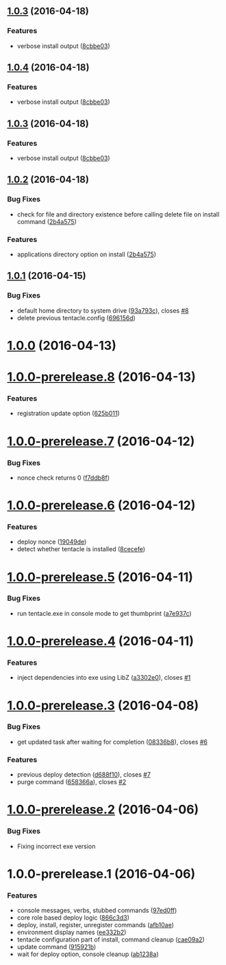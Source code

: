 <a name="1.0.3"></a>
## [1.0.3](https://github.com/zywave/OctopusDeploy-Nautilus/compare/1.0.2...v1.0.3) (2016-04-18)


### Features

* verbose install output ([8cbbe03](https://github.com/zywave/OctopusDeploy-Nautilus/commit/8cbbe03))



<a name="1.0.4"></a>
## [1.0.4](https://github.com/zywave/OctopusDeploy-Nautilus/compare/1.0.2...v1.0.4) (2016-04-18)


### Features

* verbose install output ([8cbbe03](https://github.com/zywave/OctopusDeploy-Nautilus/commit/8cbbe03))



<a name="1.0.3"></a>
## [1.0.3](https://github.com/zywave/OctopusDeploy-Nautilus/compare/1.0.2...v1.0.3) (2016-04-18)


### Features

* verbose install output ([8cbbe03](https://github.com/zywave/OctopusDeploy-Nautilus/commit/8cbbe03))



<a name="1.0.2"></a>
## [1.0.2](https://github.com/zywave/OctopusDeploy-Nautilus/compare/1.0.1...v1.0.2) (2016-04-18)


### Bug Fixes

* check for file and directory existence before calling delete file on install command ([2b4a575](https://github.com/zywave/OctopusDeploy-Nautilus/commit/2b4a575))

### Features

* applications directory option on install ([2b4a575](https://github.com/zywave/OctopusDeploy-Nautilus/commit/2b4a575))


<a name="1.0.1"></a>
## [1.0.1](https://github.com/zywave/OctopusDeploy-Nautilus/compare/1.0.0...v1.0.1) (2016-04-15)


### Bug Fixes

* default home directory to system drive ([93a793c](https://github.com/zywave/OctopusDeploy-Nautilus/commit/93a793c)), closes [#8](https://github.com/zywave/OctopusDeploy-Nautilus/issues/8)
* delete previous tentacle.config ([696156d](https://github.com/zywave/OctopusDeploy-Nautilus/commit/696156d))



<a name="1.0.0"></a>
# [1.0.0](https://github.com/zywave/OctopusDeploy-Nautilus/compare/1.0.0-prerelease.8...v1.0.0) (2016-04-13)




<a name="1.0.0-prerelease.8"></a>
# [1.0.0-prerelease.8](https://github.com/zywave/OctopusDeploy-Nautilus/compare/1.0.0-prerelease.7...v1.0.0-prerelease.8) (2016-04-13)


### Features

* registration update option ([625b011](https://github.com/zywave/OctopusDeploy-Nautilus/commit/625b011))



<a name="1.0.0-prerelease.7"></a>
# [1.0.0-prerelease.7](https://github.com/zywave/OctopusDeploy-Nautilus/compare/1.0.0-prerelease.6...v1.0.0-prerelease.7) (2016-04-12)


### Bug Fixes

* nonce check returns 0 ([f7ddb8f](https://github.com/zywave/OctopusDeploy-Nautilus/commit/f7ddb8f))



<a name="1.0.0-prerelease.6"></a>
# [1.0.0-prerelease.6](https://github.com/zywave/OctopusDeploy-Nautilus/compare/1.0.0-prerelease.5...v1.0.0-prerelease.6) (2016-04-12)


### Features

* deploy nonce ([19049de](https://github.com/zywave/OctopusDeploy-Nautilus/commit/19049de))
* detect whether tentacle is installed ([8cecefe](https://github.com/zywave/OctopusDeploy-Nautilus/commit/8cecefe))



<a name="1.0.0-prerelease.5"></a>
# [1.0.0-prerelease.5](https://github.com/zywave/OctopusDeploy-Nautilus/compare/1.0.0-prerelease.4...v1.0.0-prerelease.5) (2016-04-11)


### Bug Fixes

* run tentacle.exe in console mode to get thumbprint ([a7e937c](https://github.com/zywave/OctopusDeploy-Nautilus/commit/a7e937c))



<a name="1.0.0-prerelease.4"></a>
# [1.0.0-prerelease.4](https://github.com/zywave/OctopusDeploy-Nautilus/compare/1.0.0-prerelease.3...v1.0.0-prerelease.4) (2016-04-11)


### Features

* inject dependencies into exe using LibZ ([a3302e0](https://github.com/zywave/OctopusDeploy-Nautilus/commit/a3302e0)), closes [#1](https://github.com/zywave/OctopusDeploy-Nautilus/issues/1)



<a name="1.0.0-prerelease.3"></a>
# [1.0.0-prerelease.3](https://github.com/zywave/OctopusDeploy-Nautilus/compare/1.0.0-prerelease.2...v1.0.0-prerelease.3) (2016-04-08)


### Bug Fixes

* get updated task after waiting for completion ([08336b8](https://github.com/zywave/OctopusDeploy-Nautilus/commit/08336b8)), closes [#6](https://github.com/zywave/OctopusDeploy-Nautilus/issues/6)

### Features

* previous deploy detection ([d688f10](https://github.com/zywave/OctopusDeploy-Nautilus/commit/d688f10)), closes [#7](https://github.com/zywave/OctopusDeploy-Nautilus/issues/7)
* purge command ([658366a](https://github.com/zywave/OctopusDeploy-Nautilus/commit/658366a)), closes [#2](https://github.com/zywave/OctopusDeploy-Nautilus/issues/2)



<a name="1.0.0-prerelease.2"></a>
# [1.0.0-prerelease.2](https://github.com/zywave/OctopusDeploy-Nautilus/compare/1.0.0-prerelease.0...v1.0.0-prerelease.2) (2016-04-06)


### Bug Fixes

* Fixing incorrect exe version

<a name="1.0.0-prerelease.1"></a>
# 1.0.0-prerelease.1 (2016-04-06)


### Features

* console messages, verbs, stubbed commands ([97ed0ff](https://github.com/zywave/OctopusDeploy-Nautilus/commit/97ed0ff))
* core role based deploy logic ([866c3d3](https://github.com/zywave/OctopusDeploy-Nautilus/commit/866c3d3))
* deploy, install, register, unregister commands ([afb10ae](https://github.com/zywave/OctopusDeploy-Nautilus/commit/afb10ae))
* environment display names ([ee332b2](https://github.com/zywave/OctopusDeploy-Nautilus/commit/ee332b2))
* tentacle configuration part of install, command cleanup ([cae09a2](https://github.com/zywave/OctopusDeploy-Nautilus/commit/cae09a2))
* update command ([915921b](https://github.com/zywave/OctopusDeploy-Nautilus/commit/915921b))
* wait for deploy option, console cleanup ([ab1238a](https://github.com/zywave/OctopusDeploy-Nautilus/commit/ab1238a))



